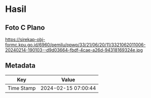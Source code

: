 # Hasil

## Foto C Plano

https://sirekap-obj-formc.kpu.go.id/6960/pemilu/ppwp/33/21/06/20/11/3321062011006-20240214-190103--d9d03664-fbdf-4cae-a26d-94318169324e.jpg


## Metadata

| Key        | Value               |
| ---------- | ------------------- |
| Time Stamp | 2024-02-15 07:00:44 |




